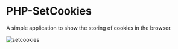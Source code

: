 # PHP-SetCookies
A simple application to show the storing of cookies in the browser.

![setcookies](https://user-images.githubusercontent.com/66338305/123986198-1a9fce80-d994-11eb-8776-769e290fbb19.png)
